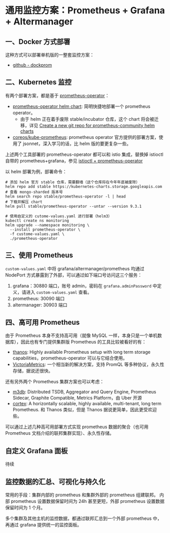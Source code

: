 # 通用监控方案：Prometheus + Grafana + Altermanager


## 一、Docker 方式部署

这种方式可以部署单机版的一整套监控方案：

- [github - dockprom](https://github.com/stefanprodan/dockprom)

## 二、Kubernetes 监控

有两个部署方案，都是基于 [prometheus-operator](https://github.com/prometheus-operator/prometheus-operator)：

- [prometheus-operator helm chart](https://github.com/helm/charts/tree/master/stable/prometheus-operator): 简明快捷地部署一个 prometheus operator。
  - 由于 helm 正在着手废除 stable/incubator 仓库，这个 chart 将会被迁移，详见 [Create a new git repo for prometheus-community helm charts](https://github.com/prometheus-community/community/issues/28)
- [coreos/kube-prometheus](https://github.com/coreos/kube-prometheus): prometheus operator 官方提供的部署方案，使用了 jsonnet，深入学习的话，比 helm 版的要更复杂一些。

上述两个工具部署的 prometheus-operator 都可以和 istio 集成，替换掉 istioctl 自带的 prometheus+grafana，参见 [istioctl + prometheus-operator](/kubernetes/service_mesh/README.md)

以 helm 部署为例，部署命令：

```shell
# 添加 helm 官方 stable 仓库，需要翻墙（这个仓库将在今年年底被废除）
helm repo add stable https://kubernetes-charts.storage.googleapis.com
# 查看 mongo-sharded 版本号
helm search repo stable/prometheus-operator -l | head
# 下载并解压 chart
helm pull stable/prometheus-operator --untar --version 9.3.1

# 使用自定义的 cutome-values.yaml 进行部署（helm3）
kubectl create ns monitoring
helm upgrade --namespace monitoring \
  --install prometheus-operator \
  -f custome-values.yaml \
  ./prometheus-operator
```

## 三、使用 Prometheus

`custom-values.yaml` 中将 grafana/altermanager/prometheus 均通过 NodePort 方式暴露到了外部，可以通过如下端口号访问这三个服务：

1. grafana：30880 端口，账号 admin，密码在 `grafana.adminPassword` 中定义，请进入 `custom-values.yaml` 查看。
1. prometheus: 30090 端口
2. altermanager: 30903 端口


## 四、高可用 Prometheus

由于 Prometheus 本身不支持高可用（就像 MySQL 一样，本身只是一个单机数据库），因此也有专门提供集群版 Prometheus 的工具比较被看好的有：

- [thanos](https://github.com/thanos-io/thanos): Highly available Prometheus setup with long term storage capabilities，prometheus-operator 可以与它结合使用。
- [VictoriaMetrics](https://github.com/VictoriaMetrics/VictoriaMetrics): 一个相当新的解决方案，支持 PromQL 等多种协议，永久性存储，据说还很快。

还有另外两个 Prometheus 集群方案也可以考虑：

- [m3db](https://github.com/m3db/m3): Distributed TSDB, Aggregator and Query Engine, Prometheus Sidecar, Graphite Compatible, Metrics Platform，由 Uber 开源
- [cortex](https://github.com/cortexproject/cortex): A horizontally scalable, highly available, multi-tenant, long term Prometheus. 和 Thanos 类似，但是 Thanos 据说更简单，因此更受欢迎些。



可以通过上述几种高可用部署方式实现 prometheus 数据的聚合（也可用 Prometheus 文档介绍的联邦集群实现）、永久性存储。

## 自定义 Grafana 面板

待续


## 监控数据的汇总、可视化与持久化

常用的手段：集群内部的 prometheus 和集群外部的 prometheus 组建联邦。
内部 prometheus 设置数据保留时间为 24h 甚至更短，外部 prometheus 设置数据保留时间为 1 个月。

多个集群及其他主机的监控数据，都通过联邦汇总到一个外部 prometheus 中，再通过 grafana 提供统一的监控面板。
